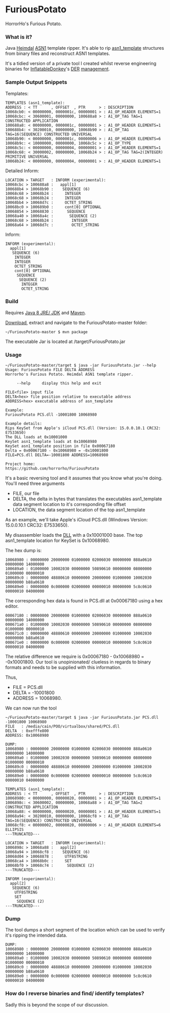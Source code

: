 # FuriousPotato
HorrorHo's Furious Potato.

### What is it?
Java [Heimdal](https://github.com/heimdal/heimdal) [ASN1](https://en.wikipedia.org/wiki/Abstract_Syntax_Notation_One) template ripper. It's able to rip [asn1_template](https://github.com/heimdal/heimdal/blob/master/lib/asn1/asn1-template.h) structures from binary files and reconstruct ASN1 templates.

It's a tidied version of a private tool I created whilst reverse engineering binaries for [InflatableDonkey](https://github.com/horrorho/InflatableDonkey)'s [DER](https://en.wikipedia.org/wiki/Distinguished_Encoding_Rules#DER_encoding) [management](https://github.com/horrorho/InflatableDonkey/tree/master/src/main/java/com/github/horrorho/inflatabledonkey/data/der).

### Sample Output Snippets
Templates:
```
TEMPLATES (asn1_template):
ADDRESS : < TT      , OFFSET  , PTR      > : DESCRIPTION
10068cb0: < 00000000, 0000001c, 00000001 > : A1_OP_HEADER ELEMENTS=1 
10068cbc: < 30600001, 00000000, 100688a8 > : A1_OP_TAG TAG=1 CONSTRUCTED APPLICATION 
100688a8: < 00000000, 0000001c, 00000001 > : A1_OP_HEADER ELEMENTS=1 
100688b4: < 30200010, 00000000, 10068b90 > : A1_OP_TAG TAG=16(SEQUENCE) CONSTRUCTED UNIVERSAL 
10068b90: < 00000000, 0000001c, 00000006 > : A1_OP_HEADER ELEMENTS=6 
10068b9c: < 10000000, 00000000, 10068c5c > : A1_OP_TYPE 
10068c5c: < 00000000, 00000004, 00000001 > : A1_OP_HEADER ELEMENTS=1 
10068c68: < 30000002, 00000000, 10068b24 > : A1_OP_TAG TAG=2(INTEGER) PRIMITIVE UNIVERSAL 
10068b24: < 00000000, 00000004, 00000001 > : A1_OP_HEADER ELEMENTS=1 
```

Detailed Inform:
```
LOCATION > TARGET   : INFORM (experimental):
10068cbc > 100688a8 :   appl[1]
100688b4 > 10068b90 :    SEQUENCE (6)
10068c68 > 10068b24 :     INTEGER
10068c68 > 10068b24 :     INTEGER
10068bb4 > 10068d7c :     OCTET_STRING
10068bc0 > 100689b0 :     cont[0] OPTIONAL
10068854 > 10068830 :      SEQUENCE
10068a40 > 10068a4c :       SEQUENCE (2)
10068c68 > 10068b24 :        INTEGER
10068a64 > 10068d7c :        OCTET_STRING
```

Inform:
```
INFORM (experimental):
  appl[1]
   SEQUENCE (6)
    INTEGER
    INTEGER
    OCTET_STRING
    cont[0] OPTIONAL
     SEQUENCE
      SEQUENCE (2)
       INTEGER
       OCTET_STRING
```

### Build
Requires [Java 8 JRE/ JDK](http://www.oracle.com/technetwork/java/javase/downloads/index.html) and [Maven](https://maven.apache.org).

[Download](https://github.com/horrorho/FuriousPotato/archive/master.zip), extract and navigate to the FuriousPotato-master folder:

```
~/FuriousPotato-master $ mvn package
```
The executable Jar is located at /target/FuriousPotato.jar

### Usage
```
~/FuriousPotato-master/target $ java -jar FuriousPotato.jar --help
Usage: FuriousPotato FILE DELTA ADDRESS
Horrorho's Furious Potato. Heimdal ASN1 template ripper.

     --help     display this help and exit

FILE<file> input file
DELTA<hex> file position relative to executable address
ADDRESS<hex> executable address of asn_template

Example:
FuriousPotato PCS.dll -10001800 10068980

Example details:
Rips KeySet from Apple's iCloud PCS.dll (Version: 15.0.0.10.1 CRC32: E7533650)
The DLL loads at 0x10001000
KeySet asn1_template loads at 0x10068980
KeySet asn1_template position in file 0x00067180
Delta = 0x00067180 - 0x10068980 = -0x10001800
FILE=PCS.dll DELTA=-10001800 ADDRESS=10068980

Project home:
https://github.com/horrorho/FuriousPotato
```

It's a basic reversing tool and it assumes that you know what you're doing. You'll need three arguments
- FILE, our file
- DELTA, the delta in bytes that translates the executables asn1_template data segment location to it's corresponding file offset
- LOCATION, the data segment location of the top asn1_template

As an example, we'll take Apple's iCloud PCS.dll (Windows Version: 15.0.0.10.1 CRC32: E7533650).

My disassembler loads the [DLL](https://en.wikipedia.org/wiki/Dynamic-link_library) with a 0x10001000 base. The top asn1_template location for KeySet is 0x10068980.

The hex dump is:
```
10068980 : 00000000 20000000 01000000 02006030 00000000 888a0610 00000000 14000000
100689a0 : 01000000 10002030 00000000 50890610 00000000 08000000 01000000 00000010
100689c0 : 00000000 48880610 00000000 20000000 01000000 10002030 00000000 b88a0610
100689e0 : 00000000 0c000000 02000000 00000010 00000000 5c8c0610 00000010 04000000
```

The corresponding hex data is found in PCS.dll at 0x00067180 using a hex editor.
```
00067180 : 00000000 20000000 01000000 02006030 00000000 888a0610 00000000 14000000
000671a0 : 01000000 10002030 00000000 50890610 00000000 08000000 01000000 00000010
000671c0 : 00000000 48880610 00000000 20000000 01000000 10002030 00000000 b88a0610
000671e0 : 00000000 0c000000 02000000 00000010 00000000 5c8c0610 00000010 04000000
```

The relative difference we require is 0x00067180 - 0x10068980 = -0x10001800.
Our tool is unopinionated/ clueless in regards to binary formats and needs to be supplied with this information.

Thus, 
- FILE = PCS.dll 
- DELTA = -10001800
- ADDRESS = 10068980.

We can now run the tool
```
~/FuriousPotato-master/target $ java -jar FuriousPotato.jar PCS.dll -10001800 10068980
FILE   : /media/cain/POO/virtualbox/shared/PCS.dll
DELTA  : 0xefffe800
ADDRESS: 0x10068980

DUMP:
10068980 : 00000000 20000000 01000000 02006030 00000000 888a0610 00000000 14000000
100689a0 : 01000000 10002030 00000000 50890610 00000000 08000000 01000000 00000010
100689c0 : 00000000 48880610 00000000 20000000 01000000 10002030 00000000 b88a0610
100689e0 : 00000000 0c000000 02000000 00000010 00000000 5c8c0610 00000010 04000000

TEMPLATES (asn1_template):
ADDRESS : < TT      , OFFSET  , PTR      > : DESCRIPTION
10068980: < 00000000, 00000020, 00000001 > : A1_OP_HEADER ELEMENTS=1 
1006898c: < 30600002, 00000000, 10068a88 > : A1_OP_TAG TAG=2 CONSTRUCTED APPLICATION 
10068a88: < 00000000, 00000020, 00000001 > : A1_OP_HEADER ELEMENTS=1 
10068a94: < 30200010, 00000000, 10068cf8 > : A1_OP_TAG TAG=16(SEQUENCE) CONSTRUCTED UNIVERSAL 
10068cf8: < 00000002, 00000020, 00000006 > : A1_OP_HEADER ELEMENTS=6 ELLIPSIS
---TRUNCATED---

LOCATION > TARGET   : INFORM (experimental):
1006898c > 10068a88 :   appl[2]
10068a94 > 10068cf8 :    SEQUENCE (6)
10068d04 > 10068878 :     UTF8STRING
10068ca4 > 10068b0c :     SET
10068bf0 > 10068c74 :      SEQUENCE (2)
---TRUNCATED---

INFORM (experimental):
  appl[2]
   SEQUENCE (6)
    UTF8STRING
    SET
     SEQUENCE (2)
---TRUNCATED---
```

### Dump
The tool dumps a short segment of the location which can be used to verify it's ripping the intended data.
```
DUMP:
10068980 : 00000000 20000000 01000000 02006030 00000000 888a0610 00000000 14000000
100689a0 : 01000000 10002030 00000000 50890610 00000000 08000000 01000000 00000010
100689c0 : 00000000 48880610 00000000 20000000 01000000 10002030 00000000 b88a0610
100689e0 : 00000000 0c000000 02000000 00000010 00000000 5c8c0610 00000010 04000000
```

### How do I reverse binaries and find/ identify templates?
Sadly this is beyond the scope of our discussion.
